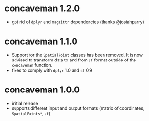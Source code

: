 # concaveman 1.2.0
- got rid of `dplyr` and `magrittr` dependencies (thanks @josiahparry)

# concaveman 1.1.0

- Support for the `SpatialPoint` classes has been removed. It is now advised to transform data to and from `sf` format outside of the `concaveman` function.
- fixes to comply with `dplyr` 1.0 and `sf` 0.9

# concaveman 1.0.0

- initial release
- supports different input and output formats (matrix of coordinates, `SpatialPoints*`, `sf`)
